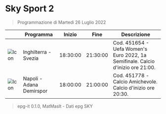 # Sky Sport 2
> Programmazione di Martedì 26 Luglio 2022

||Programma|Inizio|Fine|Descrizione|
|---|---|---|---|---|
|![Icon](https://guidatv.sky.it/uuid/322331d0-e7f9-49eb-b865-8753010a00d1/cover?md5ChecksumParam=d6b78f8e9d85eba106bbd9a34c3adeb2)|Inghilterra - Svezia|18:30:00|21:30:00|Cod. 451654 - Uefa Women&#039;s Euro 2022, 1a Semifinale. Calcio d&#039;inizio ore 21:00.
|![Icon](https://guidatv.sky.it/uuid/369a4185-2b93-43d3-bb10-f699d67a637a/cover?md5ChecksumParam=61693a9a323a04744c96c3345d1046d3)|Napoli - Adana Demirspor|18:00:00|21:00:00|Cod. 451778 -Calcio Amichevole. Calcio d&#039;inizio ore 20:30.



 > epg-it 0.1.0, MatMasIt - Dati epg SKY